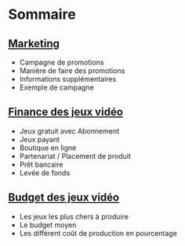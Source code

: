 # Sommaire

## [Marketing](MARKETING.md)

- Campagne de promotions
- Manière de faire des promotions
- Informations supplémentaires
- Exemple de campagne

## [Finance des jeux vidéo](Moyens_de_remuneration.md)

- Jeux gratuit avec Abonnement
- Jeux payant
- Boutique en ligne
- Partenariat / Placement de produit
- Prêt bancaire
- Levée de fonds


## [Budget des jeux vidéo](Budget_de_jeux_video.md)

- Les jeux les plus chers à produire
- Le budget moyen
- Les différent coût de production en pourcentage

